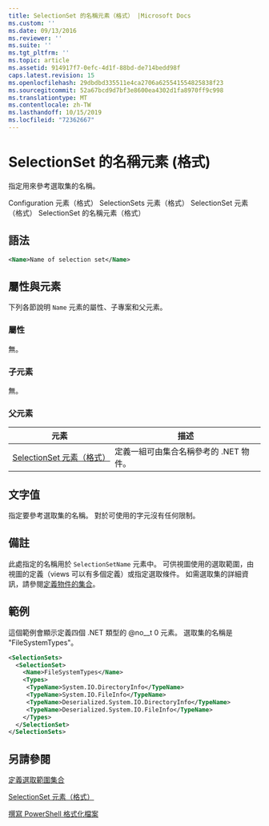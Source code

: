 ```yaml
---
title: SelectionSet 的名稱元素（格式） |Microsoft Docs
ms.custom: ''
ms.date: 09/13/2016
ms.reviewer: ''
ms.suite: ''
ms.tgt_pltfrm: ''
ms.topic: article
ms.assetid: 914917f7-0efc-4d1f-88bd-de714bedd98f
caps.latest.revision: 15
ms.openlocfilehash: 29dbdbd335511e4ca2706a625541554825838f23
ms.sourcegitcommit: 52a67bcd9d7bf3e8600ea4302d1fa8970ff9c998
ms.translationtype: MT
ms.contentlocale: zh-TW
ms.lasthandoff: 10/15/2019
ms.locfileid: "72362667"
---
```

# <a name="name-element-for-selectionset-format"></a>SelectionSet 的名稱元素 (格式)

指定用來參考選取集的名稱。

Configuration 元素（格式） SelectionSets 元素（格式） SelectionSet 元素（格式） SelectionSet 的名稱元素（格式）

## <a name="syntax"></a>語法

```xml
<Name>Name of selection set</Name>
```

## <a name="attributes-and-elements"></a>屬性與元素

下列各節說明 `Name` 元素的屬性、子專案和父元素。

### <a name="attributes"></a>屬性

無。

### <a name="child-elements"></a>子元素

無。

### <a name="parent-elements"></a>父元素

|元素|描述|
|-------------|-----------------|
|[SelectionSet 元素（格式）](./selectionset-element-format.md)|定義一組可由集合名稱參考的 .NET 物件。|

## <a name="text-value"></a>文字值

指定要參考選取集的名稱。 對於可使用的字元沒有任何限制。

## <a name="remarks"></a>備註

此處指定的名稱用於 `SelectionSetName` 元素中。 可供視圖使用的選取範圍，由視圖的定義（views 可以有多個定義）或指定選取條件。 如需選取集的詳細資訊，請參閱[定義物件的集合](./defining-selection-sets.md)。

## <a name="example"></a>範例

這個範例會顯示定義四個 .NET 類型的 @no__t 0 元素。 選取集的名稱是 "FileSystemTypes"。

```xml
<SelectionSets>
  <SelectionSet>
    <Name>FileSystemTypes</Name>
    <Types>
     <TypeName>System.IO.DirectoryInfo</TypeName>
     <TypeName>System.IO.FileInfo</TypeName>
     <TypeName>Deserialized.System.IO.DirectoryInfo</TypeName>
     <TypeName>Deserialized.System.IO.FileInfo</TypeName>
    </Types>
  </SelectionSet>
</SelectionSets>
```

## <a name="see-also"></a>另請參閱

[定義選取範圍集合](./defining-selection-sets.md)

[SelectionSet 元素（格式）](./selectionset-element-format.md)

[撰寫 PowerShell 格式化檔案](./writing-a-powershell-formatting-file.md)
